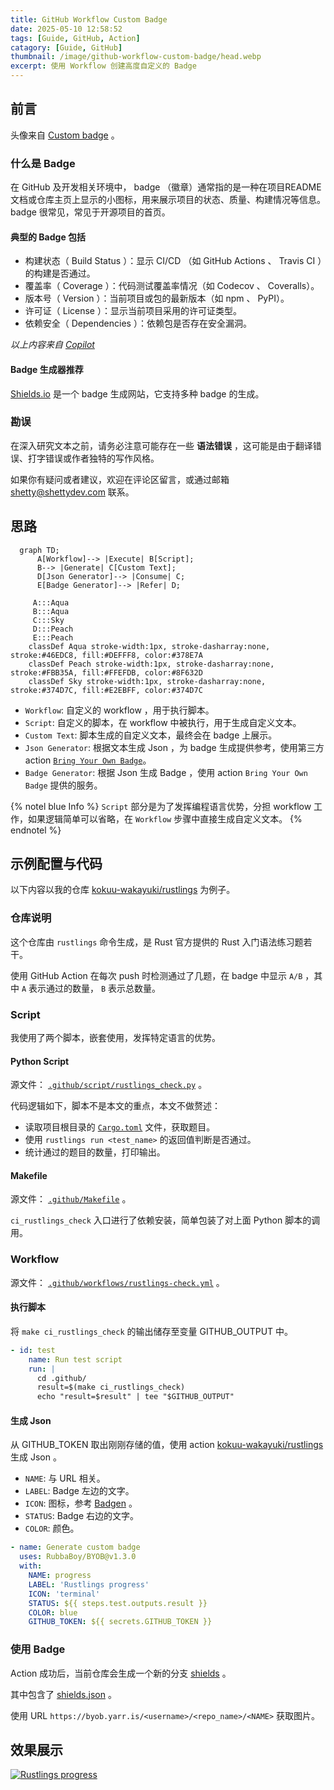 ```yaml
---
title: GitHub Workflow Custom Badge
date: 2025-05-10 12:58:52
tags: [Guide, GitHub, Action]
catagory: [Guide, GitHub]
thumbnail: /image/github-workflow-custom-badge/head.webp
excerpt: 使用 Workflow 创建高度自定义的 Badge
---
```


## 前言

头像来自 [Custom badge](https://img.shields.io/badge/Custom-Badge-blue) 。

### 什么是 Badge

在 GitHub 及开发相关环境中， badge （徽章）通常指的是一种在项目README文档或仓库主页上显示的小图标，用来展示项目的状态、质量、构建情况等信息。 badge 很常见，常见于开源项目的首页。

#### 典型的 Badge 包括

- 构建状态（ Build Status ）：显示 CI/CD （如 GitHub Actions 、 Travis CI ）的构建是否通过。
- 覆盖率（ Coverage ）：代码测试覆盖率情况（如 Codecov 、 Coveralls）。
- 版本号（ Version ）：当前项目或包的最新版本（如 npm 、 PyPI）。
- 许可证（ License ）：显示当前项目采用的许可证类型。
- 依赖安全（ Dependencies ）：依赖包是否存在安全漏洞。

_以上内容来自 [Copilot](https://github.com/copilot/)_

#### Badge 生成器推荐

[Shields.io](https://shields.io/) 是一个 badge 生成网站，它支持多种 badge 的生成。

### 勘误

在深入研究文本之前，请务必注意可能存在一些 **语法错误** ，这可能是由于翻译错误、打字错误或作者独特的写作风格。

如果你有疑问或者建议，欢迎在评论区留言，或通过邮箱 shetty@shettydev.com 联系。

## 思路

```mermaid
  graph TD;
      A[Workflow]--> |Execute| B[Script];
      B--> |Generate| C[Custom Text];
      D[Json Generator]--> |Consume| C;
      E[Badge Generator]--> |Refer| D;

     A:::Aqua
     B:::Aqua
     C:::Sky
     D:::Peach
     E:::Peach
    classDef Aqua stroke-width:1px, stroke-dasharray:none, stroke:#46EDC8, fill:#DEFFF8, color:#378E7A
    classDef Peach stroke-width:1px, stroke-dasharray:none, stroke:#FBB35A, fill:#FFEFDB, color:#8F632D
    classDef Sky stroke-width:1px, stroke-dasharray:none, stroke:#374D7C, fill:#E2EBFF, color:#374D7C
```

- `Workflow`: 自定义的 workflow ，用于执行脚本。
- `Script`: 自定义的脚本，在 workflow 中被执行，用于生成自定义文本。
- `Custom Text`: 脚本生成的自定义文本，最终会在 badge 上展示。
- `Json Generator`: 根据文本生成 Json ，为 badge 生成提供参考，使用第三方 action [`Bring Your Own Badge`](https://github.com/marketplace/actions/bring-your-own-badge)。
- `Badge Generator`: 根据 Json 生成 Badge ，使用 action `Bring Your Own Badge` 提供的服务。

{% notel blue Info %}
`Script` 部分是为了发挥编程语言优势，分担 workflow 工作，如果逻辑简单可以省略，在 `Workflow` 步骤中直接生成自定义文本。
{% endnotel %}

## 示例配置与代码

以下内容以我的仓库 [kokuu-wakayuki/rustlings](https://github.com/kokuu-wakayuki/rustlings) 为例子。

### 仓库说明

这个仓库由 `rustlings` 命令生成，是 Rust 官方提供的 Rust 入门语法练习题若干。

使用 GitHub Action 在每次 push 时检测通过了几题，在 badge 中显示 `A/B` ，其中 `A` 表示通过的数量， `B` 表示总数量。

### Script

我使用了两个脚本，嵌套使用，发挥特定语言的优势。

#### Python Script

源文件： [`.github/script/rustlings_check.py`](https://github.com/kokuu-wakayuki/rustlings/blob/main/.github/scripts/rustlings_check.py) 。

代码逻辑如下，脚本不是本文的重点，本文不做赘述：

- 读取项目根目录的 [`Cargo.toml`](https://github.com/kokuu-wakayuki/rustlings/blob/main/Cargo.toml) 文件，获取题目。
- 使用 `rustlings run <test_name>` 的返回值判断是否通过。
- 统计通过的题目的数量，打印输出。

#### Makefile

源文件： [`.github/Makefile`](https://github.com/kokuu-wakayuki/rustlings/blob/main/.github/Makefile) 。

`ci_rustlings_check` 入口进行了依赖安装，简单包装了对上面 Python 脚本的调用。

### Workflow

源文件： [`.github/workflows/rustlings-check.yml`](https://github.com/kokuu-wakayuki/rustlings/blob/main/.github/workflows/rustlings-check.yml) 。

#### 执行脚本

将 `make ci_rustlings_check` 的输出储存至变量 GITHUB_OUTPUT 中。

```yaml
- id: test
    name: Run test script
    run: |
      cd .github/
      result=$(make ci_rustlings_check)
      echo "result=$result" | tee "$GITHUB_OUTPUT"
```

#### 生成 Json

从 GITHUB_TOKEN 取出刚刚存储的值，使用 action [kokuu-wakayuki/rustlings](https://github.com/kokuu-wakayuki/rustlings) 生成 Json 。

- `NAME`: 与 URL 相关。
- `LABEL`: Badge 左边的文字。
- `ICON`: 图标，参考 [Badgen](https://badgen.net/) 。
- `STATUS`: Badge 右边的文字。
- `COLOR`: 颜色。

```yaml
- name: Generate custom badge
  uses: RubbaBoy/BYOB@v1.3.0
  with:
    NAME: progress
    LABEL: 'Rustlings progress'
    ICON: 'terminal'
    STATUS: ${{ steps.test.outputs.result }}
    COLOR: blue
    GITHUB_TOKEN: ${{ secrets.GITHUB_TOKEN }}
```

### 使用 Badge

Action 成功后，当前仓库会生成一个新的分支 [shields](https://github.com/kokuu-wakayuki/rustlings/tree/shields) 。

其中包含了 [shields.json](https://github.com/kokuu-wakayuki/rustlings/blob/shields/shields.json) 。

使用 URL `https://byob.yarr.is/<username>/<repo_name>/<NAME>` 获取图片。

## 效果展示

[![Rustlings progress](https://byob.yarr.is/kokuu-wakayuki/rustlings/progress)](https://github.com/kokuu-wakayuki/rustlings?tab=readme-ov-file#rustlings)
